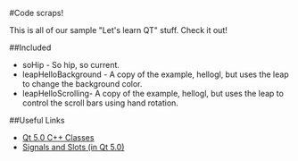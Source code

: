 #Code scraps!


This is all of our sample "Let's learn QT" stuff. Check it out!

##Included
* soHip - So hip, so current.
* leapHelloBackground - A copy of the example, hellogl, but uses the leap to change the background color.
* leapHelloScrolling- A copy of the example, hellogl, but uses the leap to control the scroll bars using hand rotation.

##Useful Links
* [Qt 5.0 C++ Classes](http://qt-project.org/doc/qt-5.0/qtdoc/classes.html)
* [Signals and Slots (in Qt 5.0)](http://qt-project.org/doc/qt-5.0/qtcore/signalsandslots.html)